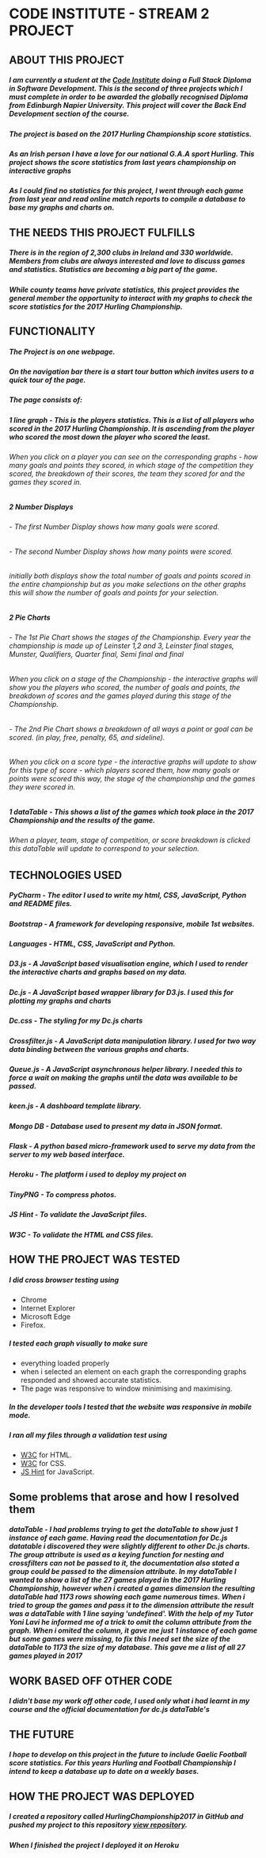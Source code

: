 # CODE INSTITUTE - STREAM 2 PROJECT

## ABOUT THIS PROJECT

##### I am currently a student at the [Code Institute](https://www.codeinstitute.net/) doing a Full Stack Diploma in Software Development. This is the second of three projects which I must complete in order to be awarded the globally recognised Diploma from Edinburgh Napier University. This project will cover the Back End Development section of the course.
##### The project is based on the 2017 Hurling Championship score statistics.
##### As an Irish person I have a love for our national G.A.A sport Hurling. This project shows the score statistics from last years championship on interactive graphs
##### As I could find no statistics for this project, I went through each game from last year and read online match reports to compile a database to base my graphs and charts on.

## THE NEEDS THIS PROJECT FULFILLS

##### There is in the region of 2,300 clubs in Ireland and 330 worldwide. Members from clubs are always interested and love to discuss games and statistics. Statistics are becoming a big part of the game.
##### While county teams have private statistics, this project provides the general member the opportunity to interact with my graphs to check the score statistics for the 2017 Hurling Championship.

## FUNCTIONALITY

##### The Project is on one webpage. 
##### On the navigation bar there is a start tour button which invites users to a quick tour of the page.
##### The page consists of:
##### 1 line graph - This is the players statistics. This is a list of all players who scored in the 2017 Hurling Championship. It is ascending from the player who scored the most down the player who scored the least.
###### When you click on a player you can see on the corresponding graphs - how many goals and points they scored, in which stage of the competition they scored, the breakdown of their scores, the team they scored for and the games they scored in.
##### 2 Number Displays 
###### - The first Number Display shows how many goals were scored.
###### - The second Number Display shows how many points were scored.
###### initially both displays show the total number of goals and points scored in the entire championship but as you make selections on the other graphs this will show the number of goals and points for your selection.
##### 2 Pie Charts
###### - The 1st Pie Chart shows the stages of the Championship. Every year the championship is made up of Leinster 1,2 and 3, Leinster final stages, Munster, Qualifiers, Quarter final, Semi final and final
###### When you click on a stage of the Championship - the interactive graphs will show you the players who scored, the number of goals and points, the breakdown of scores and the games played during this stage of the Championship.
###### - The 2nd Pie Chart shows a breakdown of all ways a point or goal can be scored. (in play, free, penalty, 65, and sideline).
###### When you click on a score type - the interactive graphs will update to show for this type of score - which players scored them, how many goals or points were scored this way, the stage of the championship and the games they were scored in.
##### 1 dataTable - This shows a list of the games which took place in the 2017 Championship and the results of the game.
###### When a player, team, stage of competition, or score breakdown is clicked this dataTable will update to correspond to your selection.

## TECHNOLOGIES USED

##### PyCharm - The editor I used to write my html, CSS, JavaScript, Python and README files.
##### Bootstrap - A framework for developing responsive, mobile 1st websites.
##### Languages - HTML, CSS, JavaScript and Python.
##### D3.js - A JavaScript based visualisation engine, which I used to render the interactive charts and graphs based on my data.
##### Dc.js - A JavaScript based wrapper library for D3.js. I used this for plotting my graphs and charts
##### Dc.css - The styling for my Dc.js charts
##### Crossfilter.js - A JavaScript data manipulation library. I used for two way data binding between the various graphs and charts.
##### Queue.js - A JavaScript asynchronous helper library. I needed this to force a wait on making the graphs until the data was available to be passed.
##### keen.js - A dashboard template library.
##### Mongo DB - Database used to present my data in JSON format.
##### Flask - A python based micro-framework used to serve my data from the server to my web based interface.
##### Heroku - The platform i used to deploy my project on
##### TinyPNG - To compress photos.
##### JS Hint - To validate the JavaScript files.
##### W3C - To validate the HTML and CSS files.


## HOW THE PROJECT WAS TESTED

##### I did cross browser testing using 
- Chrome 
- Internet Explorer
- Microsoft Edge
- Firefox. 

##### I tested each graph visually to make sure
- everything loaded properly
- when i selected an element on each graph the corresponding graphs responded and showed accurate statistics.
- The page was responsive to window minimising and maximising.

##### In the developer tools I tested that the website was responsive in mobile mode.

##### I ran all my files through a validation test using
- [W3C](https://validator.w3.org/) for HTML.
- [W3C](https://jigsaw.w3.org/css-validator/) for CSS.
- [JS Hint](http://jshint.com/) for JavaScript.

## Some problems that arose and how I resolved them
##### dataTable - I had problems trying to get the dataTable to show just 1 instance of each game. Having read the documentation for Dc.js datatable i discovered they were slightly different to other Dc.js charts. The group attribute is used as a keying function for nesting and crossfilters can not be passed to it, the documentation also stated a group could be passed to the dimension attribute. In my dataTable I wanted to show a list of the 27 games played in the 2017 Hurling Championship, however when i created a games dimension the resulting dataTable had 1173 rows showing each game numerous times. When i tried to group the games and pass it to the dimension attribute the result was a dataTable with 1 line saying 'undefined'. With the help of my Tutor Yoni Lavi he informed me of a trick to omit the column attribute from the graph. When i omited the column, it gave me just 1 instance of each game but some games were missing, to fix this I need set the size of the dataTable to 1173 the size of my database. This gave me a list of all 27 games played in 2017

## WORK BASED OFF OTHER CODE
##### I didn't base my work off other code, I used only what i had learnt in my course and the official documentation for dc.js dataTable's

## THE FUTURE
##### I hope to develop on this project in the future to include Gaelic Football score statistics. For this years Hurling and Football Championship I intend to keep a database up to date on a weekly bases.

## HOW THE PROJECT WAS DEPLOYED

##### I created a repository called HurlingChampionship2017 in GitHub and pushed my project to this repository [view repository]( https://github.com/sarahbarron/HurlingChampionship2017).
##### When I finished the project I deployed it on Heroku 